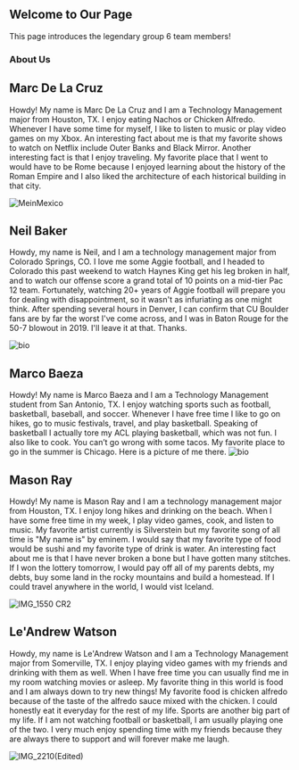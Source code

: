 ## Welcome to Our Page

This page introduces the legendary group 6 team members!


### About Us

## Marc De La Cruz

Howdy! My name is Marc De La Cruz and I am a Technology Management major from Houston, TX. I enjoy eating Nachos or Chicken Alfredo. Whenever I have some time for myself, I like to listen to music or play video games on my Xbox. An interesting fact about me is that my favorite shows to watch on Netflix include Outer Banks and Black Mirror. Another interesting fact is that I enjoy traveling. My favorite place that I went to would have to be Rome because I enjoyed learning about the history of the Roman Empire and I also liked the architecture of each historical building in that city. 

![MeinMexico](https://user-images.githubusercontent.com/90568064/133157765-ce9ab5f4-8b36-4fad-9b8b-bfc6b6b2057a.jpeg)

## Neil Baker
Howdy, my name is Neil, and I am a technology management major from Colorado Springs, CO. I love me some Aggie football, and I headed to Colorado this past weekend to watch Haynes King get his leg broken in half, and to watch our offense score a grand total of 10 points on a mid-tier Pac 12 team. Fortunately, watching 20+ years of Aggie football will prepare you for dealing with disappointment, so it wasn't as infuriating as one might think. After spending several hours in Denver, I can confirm that CU Boulder fans are by far the worst I've come across, and I was in Baton Rouge for the 50-7 blowout in 2019. I'll leave it at that. Thanks.

![bio](https://user-images.githubusercontent.com/89879388/133159427-2747581a-a20d-44bb-84ac-6659754da8b5.jpeg)

## Marco Baeza
Howdy! My name is Marco Baeza and I am a Technology Management student from San Antonio, TX. I enjoy watching sports such as football, basketball, baseball, and soccer. Whenever I have free time I like to go on hikes, go to music festivals, travel, and play basketball. Speaking of basketball I actually tore my ACL playing basketball, which was not fun. I also like to cook. You can’t go wrong with some tacos. My favorite place to go in the summer is Chicago. Here is a picture of me there.
![bio](https://user-images.githubusercontent.com/90434789/133165060-7972b5c4-c4b7-4546-ab90-e7d7095e1acf.jpg)


## Mason Ray
Howdy! My name is Mason Ray and I am a technology management major from Houston, TX. I enjoy long hikes and drinking on the beach. When I have some free time in my week, I play video games, cook, and listen to music. My favorite artist currently is Silverstein but my favorite song of all time is "My name is" by eminem. I would say that my favorite type of food would be sushi and my favorite type of drink is water. An interesting fact about me is that I have never broken a bone but I have gotten many stitches. If I won the lottery tomorrow, I would pay off all of my parents debts, my debts, buy some land in the rocky mountains and build a homestead. If I could travel anywhere in the world, I would vist Iceland. 

![IMG_1550 CR2](https://user-images.githubusercontent.com/89879060/133161381-7aedd968-6a04-4e3f-ae33-d789ac79352c.jpg)



## Le'Andrew Watson
Howdy, my name is Le'Andrew Watson and I am a Technology Management major from Somerville, TX. I enjoy playing video games with my friends and drinking with them as well. When I have free time you can usually find me in my room watching movies or asleep. My favorite thing in this world is food and I am always down to try new things! My favorite food is chicken alfredo because of the taste of the alfredo sauce mixed with the chicken. I could honestly eat it everyday for the rest of my life. Sports are another big part of my life. If I am not watching football or basketball, I am usually playing one of the two. I very much enjoy spending time with my friends because they are always there to support and will forever make me laugh. 

![IMG_2210(Edited)](https://user-images.githubusercontent.com/89879383/133179192-7cbe7406-9bc4-4a26-bc91-20dded6754ff.jpg)


